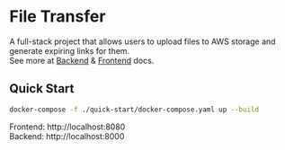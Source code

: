 # File Transfer
A full-stack project that allows users to upload files to AWS storage and generate expiring links for them. \
See more at [Backend](./backend/README.md) & [Frontend](./frontend/README.md) docs.
## Quick Start
```bash
docker-compose -f ./quick-start/docker-compose.yaml up --build
```
Frontend: http://localhost:8080 \
Backend: http://localhost:8000
